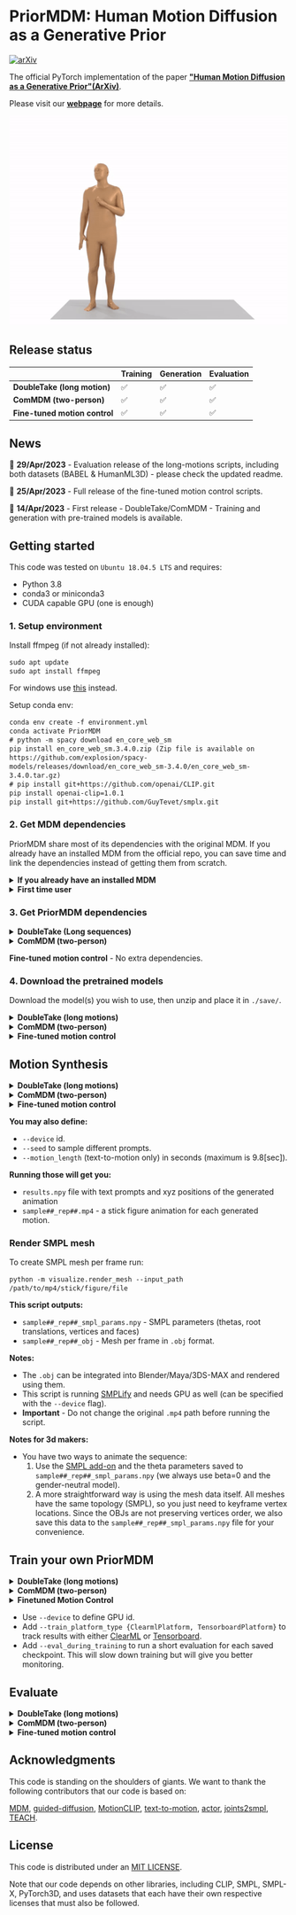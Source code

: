 # PriorMDM: Human Motion Diffusion as a Generative Prior


[![arXiv](https://img.shields.io/badge/arXiv-<2303.01418>-<COLOR>.svg)](https://arxiv.org/abs/2303.01418)

The official PyTorch implementation of the paper [**"Human Motion Diffusion as a Generative Prior"(ArXiv)**](https://arxiv.org/abs/2303.01418).

Please visit our [**webpage**](https://priormdm.github.io/priorMDM-page/) for more details.

![teaser](https://github.com/priorMDM/priorMDM-page/raw/main/static/figures/teaser.gif)

## Release status

|  | Training | Generation | Evaluation |
| --- | ----------- | ----------- | ----------- |
| **DoubleTake (long motion)** | ✅ | ✅ | ✅ |
| **ComMDM (two-person)** | ✅ | ✅ | ✅ |
| **Fine-tuned motion control** | ✅ | ✅ | ✅ |

## News

📢 **29/Apr/2023** - Evaluation release of the long-motions scripts, including both datasets (BABEL & HumanML3D) - please check the updated readme.

📢 **25/Apr/2023** - Full release of the fine-tuned motion control scripts.

📢 **14/Apr/2023** - First release - DoubleTake/ComMDM - Training and generation with pre-trained models is available.

## Getting started

This code was tested on `Ubuntu 18.04.5 LTS` and requires:

* Python 3.8
* conda3 or miniconda3
* CUDA capable GPU (one is enough)

### 1. Setup environment 

Install ffmpeg (if not already installed):

```shell
sudo apt update
sudo apt install ffmpeg
```
For windows use [this](https://www.geeksforgeeks.org/how-to-install-ffmpeg-on-windows/) instead.

Setup conda env:
```shell
conda env create -f environment.yml
conda activate PriorMDM
# python -m spacy download en_core_web_sm
pip install en_core_web_sm.3.4.0.zip (Zip file is available on https://github.com/explosion/spacy-models/releases/download/en_core_web_sm-3.4.0/en_core_web_sm-3.4.0.tar.gz)
# pip install git+https://github.com/openai/CLIP.git
pip install openai-clip=1.0.1
pip install git+https://github.com/GuyTevet/smplx.git
```

### 2. Get MDM dependencies

PriorMDM share most of its dependencies with the original MDM. 
If you already have an installed MDM from the official repo, you can save time and link the dependencies instead of getting them from scratch.

<details>
  <summary><b>If you already have an installed MDM</b></summary>

**Link from installed MDM**

Before running the following bash script, first change the path to the full path to your installed MDM

```bash
bash prepare/link_mdm.sh
```

</details>


<details>
  <summary><b>First time user</b></summary>

**Download dependencies:**

```bash
bash prepare/download_smpl_files.sh
bash prepare/download_glove.sh
bash prepare/download_t2m_evaluators.sh
```

**Get HumanML3D dataset** (For all applications):

Follow the instructions in [HumanML3D](https://github.com/EricGuo5513/HumanML3D.git),
then copy the result dataset to our repository:

```shell
cp -r ../HumanML3D/HumanML3D ./dataset/HumanML3D
```

</details>

### 3. Get PriorMDM dependencies

<details>
  <summary><b>DoubleTake (Long sequences)</b></summary>

**BABEL dataset**

Download the processed version [here](https://drive.google.com/file/d/18a4eRh8mbIFb55FMHlnmI8B8tSTkbp4t/view?usp=share_link), and place it at `./dataset/babel`

Download the following for evaluation [here](https://drive.google.com/file/d/1rQWTzTYG6aFiIYHyULlrtUAUvndBDyuD/view?usp=share_link), and place is at `./dataset/babel`

**SMPLH dependencies**

Download [here](https://drive.google.com/file/d/1zHTQ1VrVgr-qGl_ahc0UDgHlXgnwx_lM/view?usp=share_link), and place it at `./bodymodels`


</details>

<details>
  <summary><b>ComMDM (two-person)</b></summary>

**3DPW dataset**

For ComMDM, we cleaned [3DPW](https://virtualhumans.mpi-inf.mpg.de/3DPW/) and converted it to HumanML3D format. 

Download the processed version [here](https://drive.google.com/file/d/1INxPiUuyrBAF71WjVj4Ztb1blsI2trth/view?usp=share_link), and place it at `./dataset/3dpw`

</details>

  **Fine-tuned motion control** - No extra dependencies.


### 4. Download the pretrained models

Download the model(s) you wish to use, then unzip and place it in `./save/`.

<details>
  <summary><b>DoubleTake (long motions)</b></summary>

* [my_humanml-encoder-512](https://drive.google.com/file/d/1RCqyKfj7TLSp6VzwrKa84ldEaXmVma1a/view?usp=share_link) (This is a reproduction of MDM best model without any changes)
* [Babel_TrasnEmb_GeoLoss](https://drive.google.com/file/d/1sHQncaaYhyheeItnAiDOsxw_mpcbpLYr/view?usp=share_link)

</details>

<details>
  <summary><b>ComMDM (two-person)</b></summary>

* [pw3d_text](https://drive.google.com/file/d/1QFIEUd8TEto0AoVQnzsWflrrbHJBZJOG/view?usp=share_link) (for text-to-motion)
* [pw3d_prefix](https://drive.google.com/file/d/10DL9iOr5VlgsikTVvV_sJ8oX86ycd9xE/view?usp=share_link) (for prefix completion)

</details>

<details>
  <summary><b>Fine-tuned motion control</b></summary>

* [root_horizontal_control](https://drive.google.com/file/d/1xLNza6S8Iz2MqSlMJnL38FPqTQhGnqfY/view?usp=share_link) 
(Finetuned the base model for 80,000 steps on (horizontal part of) root control objective)
* [left_wrist_control](https://drive.google.com/file/d/17h98FQhu6dFj70YCopFHT4sL6jZOf42U/view?usp=share_link)
(Finetuned the base model for 80,000 steps on left wrist control objective)
* [right_foot_control](https://drive.google.com/file/d/1QqHAYZ3hbDtsHwJ2Gy4nsfgMwaHvnSOq/view?usp=share_link)
(Finetuned the base model for 80,000 steps on right foor control objective)

</details>

## Motion Synthesis 
<details>
  <summary><b>DoubleTake (long motions)</b></summary>

Reproduce random text prompts:
```shell
python -m sample.double_take --model_path ./save/my_humanml_trans_enc_512/model000200000.pt --num_samples 4 --handshake_size 20 --blend_len 10
```
Reproduce out of text file:
```shell
python -m sample.double_take --model_path ./save/my_humanml_trans_enc_512/model000200000.pt --handshake_size 20 --blend_len 10 --input_text ./assets/dt_text_example.txt 
```

Reproduce out of csv file (can determine each sequence length):
```shell
python -m sample.double_take --model_path ./save/my_humanml_trans_enc_512/model000200000.pt --handshake_size 20 --blend_len 10 --input_text ./assets/dt_csv_example.csv 
```

It will look something like this:

![example](assets/DoubleTake/doubleTake_example.gif)

</details>


<details>
  <summary><b>ComMDM (two-person)</b></summary>

**Text-to-Motion**

Reproduce paper text prompts:
```shell
python -m sample.two_person_text2motion --model_path ./save/pw3d_text/model000100000.pt --input_text ./assets/two_person_text_prompts.txt
```

It will look something like this:

![example](assets/ComMDM/example_capoeira.gif)

**Prefix completion**

Complete unseen motion prefixes:
```shell
python -m sample.two_person_prefix_completion --model_path ./save/pw3d_prefix/model000050000.pt
```

It will look something like this:

![example](assets/ComMDM/example_prefix.gif)

Blue frames are the input prefix and orange frames are the generated completion.


**Visualize dataset**

Unfortunately, 3DPW dataset is not clean, even after our process. To get samples of it run:
```shell
python -m sample.two_person_text2motion --model_path ./save/humanml_trans_enc_512/model000200000.pt --sample_gt
```

</details>

<details>
  <summary><b>Fine-tuned motion control</b></summary>

**Horizontal Root Control**

Sample the horizontal part of the root trajectory from the test set of HumanML3D, and generate a motion with the given trajectory (note that the vertical part of the trajectory is predicted by the model). To make the generation unconditioned on text we add `--guidance_param 0`.
```shell
python -m sample.finetuned_motion_control --model_path save/root_horizontal_finetuned/model000280000.pt --guidance_param 0
```

It will look something like this:

![example](assets/Fine-tuned_motion_control/root_control_example.gif)

Use `--show_input` if you wish to plot the motion from which the control features were taken from.

Add a text condition with `--text_condition`. Note that by default, we use classifier-free-guidance with scale of 2.5.
```shell
python -m sample.finetuned_motion_control --model_path save/root_horizontal_finetuned/model000280000.pt --text_condition "a person is raising hands"
```

**Left Wrist Control**

Sample the relative trajectory of the left wrist w.r.t the root trajectory from the test set of HumanML3D, and generate a motion with the given left wrist relative trajectory. To make the generation unconditioned on text we add `--guidance_param 0`.
```shell
python -m sample.finetuned_motion_control --model_path save/left_wrist_finetuned/model000280000.pt --guidance_param 0
```

It will look something like this:

![example](assets/Fine-tuned_motion_control/left_wrist_control_example.gif)

Add a text condition with `--text_condition`. Note that by default, we use classifier-free-guidance with scale of 2.5.
```shell
python -m sample.finetuned_motion_control --model_path save/left_wrist_finetuned/model000280000.pt --text_condition "a person is walking in a circle"
```
</details>


**You may also define:**
* `--device` id.
* `--seed` to sample different prompts.
* `--motion_length` (text-to-motion only) in seconds (maximum is 9.8[sec]).

**Running those will get you:**

* `results.npy` file with text prompts and xyz positions of the generated animation
* `sample##_rep##.mp4` - a stick figure animation for each generated motion.

### Render SMPL mesh

To create SMPL mesh per frame run:

```shell
python -m visualize.render_mesh --input_path /path/to/mp4/stick/figure/file
```

**This script outputs:**
* `sample##_rep##_smpl_params.npy` - SMPL parameters (thetas, root translations, vertices and faces)
* `sample##_rep##_obj` - Mesh per frame in `.obj` format.

**Notes:**
* The `.obj` can be integrated into Blender/Maya/3DS-MAX and rendered using them.
* This script is running [SMPLify](https://smplify.is.tue.mpg.de/) and needs GPU as well (can be specified with the `--device` flag).
* **Important** - Do not change the original `.mp4` path before running the script.

**Notes for 3d makers:**
* You have two ways to animate the sequence:
  1. Use the [SMPL add-on](https://smpl.is.tue.mpg.de/index.html) and the theta parameters saved to `sample##_rep##_smpl_params.npy` (we always use beta=0 and the gender-neutral model).
  1. A more straightforward way is using the mesh data itself. All meshes have the same topology (SMPL), so you just need to keyframe vertex locations. 
     Since the OBJs are not preserving vertices order, we also save this data to the `sample##_rep##_smpl_params.npy` file for your convenience.
     

## Train your own PriorMDM

<details>
  <summary><b>DoubleTake (long motions)</b></summary>

**HumanML3D best model**
Retraining HumanML3D is not needed as we use the original trained model from MDM. 
Yet, for completeness this repository supports this training as well:
```shell
python -m train.train_mdm --save_dir save/my_humanML_bestmodel --dataset humanml 
```

**Babel best model**
```shell
python -m train.train_mdm --save_dir ./save/my_Babel_TrasnEmb_GeoLoss --dataset babel --latent_dim 512 --batch_size 64 --diffusion_steps 1000 --num_steps 10000000 --min_seq_len 45 --max_seq_len 250 --lambda_rcxyz 1.0 --lambda_fc 1.0 --lambda_vel 1.0
```

</details>


<details>
  <summary><b>ComMDM (two-person)</b></summary>

**Text-to-Motion**

Download the pretrained model for text-to-motion training [from here](https://drive.google.com/file/d/1PE0PK8e5a5j-7-Xhs5YET5U5pGh0c821/view?usp=sharing) and place it in `./save/`. Then train with:

```shell
python -m train.train_mdm_multi --pretrained_path ./save/humanml_trans_enc_512/model000200000.pt --multi_train_mode text --multi_train_splits train,validation --save_dir ./save/my_pw3d_text
```

**Prefix Completion**

Download the pretrained model for prefix training [from here](https://drive.google.com/file/d/1PrUoHIiM1ICvL_oOBsB-J6YVJ1kzVRu_/view?usp=share_link) and place it in `./save/`. Then train with:

```shell
python -m train.train_mdm_multi --pretrained_path ./save/humanml_trans_enc_512_prefix_finetune/model000330000.pt --multi_train_mode prefix --save_dir ./save/my_pw3d_prefix --save_interval 10000
```

</details>

<details>
  <summary><b>Finetuned Motion Control</b></summary>

Train a model for left wrist control from scratch on HumanML3D dataset.
```shell
python -m train.train_mdm_motion_control --save_dir save/left_wrist_finetuned --dataset humanml --inpainting_mask left_wrist
```


Finetune a base model for left wrist control on HumanML3D dataset. We advise setting `--save_interval` to 10,000 to have it saved more frequently, as this is a finetune and not training from scratch.
```shell
python -m train.train_mdm_motion_control --save_dir save/left_wrist_finetuned --dataset humanml --inpainting_mask left_wrist --resume_checkpoint save/humanml_trans_enc_512/model000200000.pt --save_interval 10_000
```

</details>

* Use `--device` to define GPU id.
* Add `--train_platform_type {ClearmlPlatform, TensorboardPlatform}` to track results with either [ClearML](https://clear.ml/) or [Tensorboard](https://www.tensorflow.org/tensorboard).
* Add `--eval_during_training` to run a short evaluation for each saved checkpoint. 
  This will slow down training but will give you better monitoring.

## Evaluate

<details>
<summary><b>DoubleTake (long motions)</b></summary>

To reproduce humanML3D evaluation over the motion run:

```shell
python -m eval.eval_multi --model_path ./save/my_humanml_trans_enc_512/model000200000.pt --num_unfoldings 2 --handshake_size 20 --transition_margins 40  --eval_on motion --blend_len 10
```

To reproduce humanML3D evaluation over the transiton run:

```shell
python -m eval.eval_multi --model_path ./save/my_humanml_trans_enc_512/model000200000.pt --num_unfoldings 2 --handshake_size 20 --transition_margins 40  --eval_on transition --blend_len 10
```

To reproduce BABEL evaluation over the motion run:

```shell
python -m eval.eval_multi --model_path ./save/Babel_TrasnEmb_GeoLoss//model001250000.pt --num_unfoldings 2 --cropping_sampler --handshake_size 30 --transition_margins 40  --eval_on motion --blend_len 10
```

To reproduce BABEL evaluation over the transiton run:

```shell
python -m eval.eval_multi --model_path ./save/Babel_TrasnEmb_GeoLoss//model001250000.pt --num_unfoldings 2 --cropping_sampler --handshake_size 30 --transition_margins 40  --eval_on transition --blend_len 10
```
</details>

<details>
<summary><b>ComMDM (two-person)</b></summary>

The reported evaluation for prefix completion is in `./save/pw3d_prefix/eval_prefix_pw3d_paper_results_000240000_wo_mm_1000samples.log`.

To reproduce evaluation run:

```shell
python -m eval.eval_multi --model_path ./save/pw3d_prefix/model000240000.pt
```

</details>

<details>

<summary><b>Fine-tuned motion control</b></summary>

Evaluate the motion control models on the horizontal part of trajectories sampled from the test set of HumanML3D dataset.
```shell
python -m eval.eval_finetuned_motion_control --model_path save/root_horizontal_finetuned/model000280000.pt --replication_times 10
```

This code should produce a file named `eval_humanml_root_horizontal_finetuned_000280000_gscale2.5_mask_root_horizontal_wo_mm.log`, or generally:
`eval_humanml\_<model_name>\_gscale<guidance_free_scale>\_mask\_<name_of_control_features>_<evaluation_mode>.log`

</details>

## Acknowledgments

This code is standing on the shoulders of giants. We want to thank the following contributors
that our code is based on:

[MDM](https://github.com/GuyTevet/motion-diffusion-model),
[guided-diffusion](https://github.com/openai/guided-diffusion), 
[MotionCLIP](https://github.com/GuyTevet/MotionCLIP), 
[text-to-motion](https://github.com/EricGuo5513/text-to-motion), 
[actor](https://github.com/Mathux/ACTOR), 
[joints2smpl](https://github.com/wangsen1312/joints2smpl),
[TEACH](https://github.com/athn-nik/teach).

## License
This code is distributed under an [MIT LICENSE](LICENSE).

Note that our code depends on other libraries, including CLIP, SMPL, SMPL-X, PyTorch3D, and uses datasets that each have their own respective licenses that must also be followed.
